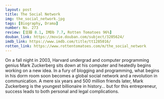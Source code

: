 ```yaml
---
layout: post 
title: The Social Network
img: the_social_network.jpg
tags: [Biography, Drama]
number: No. 273
review: [豆瓣 8.1, IMDb 7.7, Rotten Tomatoes 96%]
douban_link: https://movie.douban.com/subject/3205624/
imdb_link: https://www.imdb.com/title/tt1285016/
rotten_link: https://www.rottentomatoes.com/m/the_social_network
---
```


On a fall night in 2003, Harvard undergrad and computer programming genius Mark Zuckerberg sits down at his computer and heatedly begins working on a new idea. In a fury of blogging and programming, what begins in his dorm room soon becomes a global social network and a revolution in communication. A mere six years and 500 million friends later, Mark Zuckerberg is the youngest billionaire in history... but for this entrepreneur, success leads to both personal and legal complications.